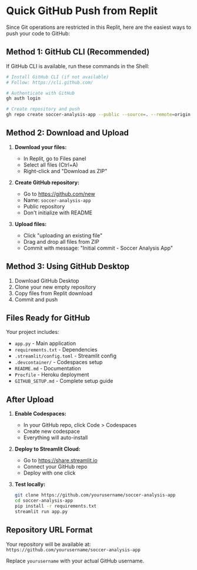 # Quick GitHub Push from Replit

Since Git operations are restricted in this Replit, here are the easiest ways to push your code to GitHub:

## Method 1: GitHub CLI (Recommended)

If GitHub CLI is available, run these commands in the Shell:

```bash
# Install GitHub CLI (if not available)
# Follow: https://cli.github.com/

# Authenticate with GitHub
gh auth login

# Create repository and push
gh repo create soccer-analysis-app --public --source=. --remote=origin --push
```

## Method 2: Download and Upload

1. **Download your files:**
   - In Replit, go to Files panel
   - Select all files (Ctrl+A)
   - Right-click and "Download as ZIP"

2. **Create GitHub repository:**
   - Go to https://github.com/new
   - Name: `soccer-analysis-app`
   - Public repository
   - Don't initialize with README

3. **Upload files:**
   - Click "uploading an existing file"
   - Drag and drop all files from ZIP
   - Commit with message: "Initial commit - Soccer Analysis App"

## Method 3: Using GitHub Desktop

1. Download GitHub Desktop
2. Clone your new empty repository
3. Copy files from Replit download
4. Commit and push

## Files Ready for GitHub

Your project includes:
- `app.py` - Main application
- `requirements.txt` - Dependencies
- `.streamlit/config.toml` - Streamlit config
- `.devcontainer/` - Codespaces setup
- `README.md` - Documentation
- `Procfile` - Heroku deployment
- `GITHUB_SETUP.md` - Complete setup guide

## After Upload

1. **Enable Codespaces:**
   - In your GitHub repo, click Code > Codespaces
   - Create new codespace
   - Everything will auto-install

2. **Deploy to Streamlit Cloud:**
   - Go to https://share.streamlit.io
   - Connect your GitHub repo
   - Deploy with one click

3. **Test locally:**
   ```bash
   git clone https://github.com/yourusername/soccer-analysis-app
   cd soccer-analysis-app
   pip install -r requirements.txt
   streamlit run app.py
   ```

## Repository URL Format

Your repository will be available at:
`https://github.com/yourusername/soccer-analysis-app`

Replace `yourusername` with your actual GitHub username.